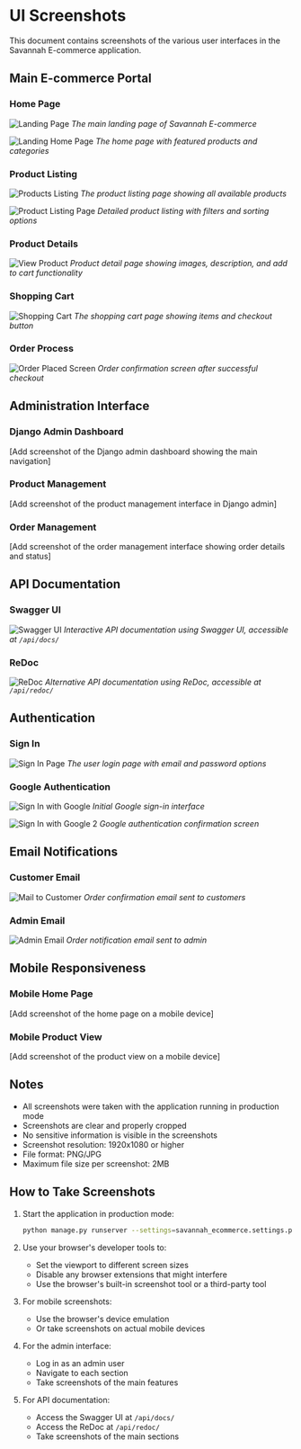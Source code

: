 # UI Screenshots

This document contains screenshots of the various user interfaces in the Savannah E-commerce application.

## Main E-commerce Portal

### Home Page
![Landing Page](screenshots/LandingPage.png)
*The main landing page of Savannah E-commerce*

![Landing Home Page](screenshots/LandingHomePage.png)
*The home page with featured products and categories*

### Product Listing
![Products Listing](screenshots/productsListing.png)
*The product listing page showing all available products*

![Product Listing Page](screenshots/productlistingpage.png)
*Detailed product listing with filters and sorting options*

### Product Details
![View Product](screenshots/viewproduct.png)
*Product detail page showing images, description, and add to cart functionality*

### Shopping Cart
![Shopping Cart](screenshots/shoppingcart.png)
*The shopping cart page showing items and checkout button*

### Order Process
![Order Placed Screen](screenshots/orderplacedscreen.png)
*Order confirmation screen after successful checkout*

## Administration Interface

### Django Admin Dashboard
[Add screenshot of the Django admin dashboard showing the main navigation]

### Product Management
[Add screenshot of the product management interface in Django admin]

### Order Management
[Add screenshot of the order management interface showing order details and status]

## API Documentation

### Swagger UI
![Swagger UI](screenshots/swaggerscreenshot.png)
*Interactive API documentation using Swagger UI, accessible at `/api/docs/`*

### ReDoc
![ReDoc](screenshots/redocscreenshot.png)
*Alternative API documentation using ReDoc, accessible at `/api/redoc/`*

## Authentication

### Sign In
![Sign In Page](screenshots/SIgnInPage.png)
*The user login page with email and password options*

### Google Authentication
![Sign In with Google](screenshots/signInWithGoogle.png)
*Initial Google sign-in interface*

![Sign In with Google 2](screenshots/signInwithGoogle2.png)
*Google authentication confirmation screen*

## Email Notifications

### Customer Email
![Mail to Customer](screenshots/mailtocustomer.png)
*Order confirmation email sent to customers*

### Admin Email
![Admin Email](screenshots/adminemail.jpg)
*Order notification email sent to admin*

## Mobile Responsiveness

### Mobile Home Page
[Add screenshot of the home page on a mobile device]

### Mobile Product View
[Add screenshot of the product view on a mobile device]

## Notes

- All screenshots were taken with the application running in production mode
- Screenshots are clear and properly cropped
- No sensitive information is visible in the screenshots
- Screenshot resolution: 1920x1080 or higher
- File format: PNG/JPG
- Maximum file size per screenshot: 2MB

## How to Take Screenshots

1. Start the application in production mode:
   ```bash
   python manage.py runserver --settings=savannah_ecommerce.settings.production
   ```

2. Use your browser's developer tools to:
   - Set the viewport to different screen sizes
   - Disable any browser extensions that might interfere
   - Use the browser's built-in screenshot tool or a third-party tool

3. For mobile screenshots:
   - Use the browser's device emulation
   - Or take screenshots on actual mobile devices

4. For the admin interface:
   - Log in as an admin user
   - Navigate to each section
   - Take screenshots of the main features

5. For API documentation:
   - Access the Swagger UI at `/api/docs/`
   - Access the ReDoc at `/api/redoc/`
   - Take screenshots of the main sections 